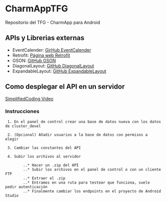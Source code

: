 # CharmAppTFG
Repositorio del TFG - CharmApp para Android

## APIs y Librerias externas

  - EventCalender: [GirHub EventCalender](https://github.com/mahimrocky/EventCalender)
  - Retrofit: [Página web Retrofit](https://square.github.io/retrofit/)
  - GSON: [GitHub GSON](https://github.com/google/gson)
  - DiagonalLayout: [GitHub DiagonalLayout](https://github.com/florent37/DiagonalLayout)
  - ExpandableLayout: [GitHub ExpandableLayout](https://github.com/skydoves/expandablelayout)


## Como desplegar el API en un servidor

  [SimplifiedCoding Video](https://youtu.be/cC8I9YN1elQ)

   ### Instrucciones

     1. En el panel de control crear una base de datos nueva con los datos de cluster_devel

     2. (Opcional) Añadir usuarios a la base de datos con permisos a elegir

     3. Cambiar las constantes del API

     4. Subir los archivos al servidor

            ..* Hacer un .zip del API
            ..* Subir los archivos en el panel de control o con un cliente FTP
            ..* Extraer el .zip
            ..* Entramos en una ruta para testear que funciona, suele pedir autenticación
            ..* Finalmente cambiar los endpoints en el proyecto de Android Studio


